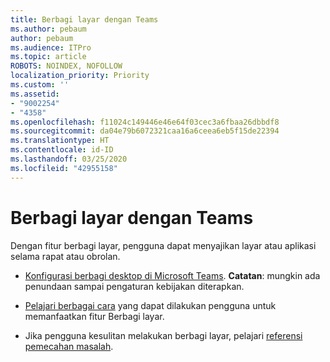 ```yaml
---
title: Berbagi layar dengan Teams
ms.author: pebaum
author: pebaum
ms.audience: ITPro
ms.topic: article
ROBOTS: NOINDEX, NOFOLLOW
localization_priority: Priority
ms.custom: ''
ms.assetid:
- "9002254"
- "4358"
ms.openlocfilehash: f11024c149446e46e64f03cec3a6fbaa26dbbdf8
ms.sourcegitcommit: da04e79b6072321caa16a6ceea6eb5f15de22394
ms.translationtype: HT
ms.contentlocale: id-ID
ms.lasthandoff: 03/25/2020
ms.locfileid: "42955158"
---
```

# <a name="screen-sharing-with-teams"></a>Berbagi layar dengan Teams

Dengan fitur berbagi layar, pengguna dapat menyajikan layar atau aplikasi selama rapat atau obrolan.

- [Konfigurasi berbagi desktop di Microsoft Teams](https://docs.microsoft.com/microsoftteams/configure-desktop-sharing). **Catatan**: mungkin ada penundaan sampai pengaturan kebijakan diterapkan. 

- [Pelajari berbagai cara](https://docs.microsoft.com/microsoftteams/meeting-policies-in-teams#meeting-policy-settings---content-sharing) yang dapat dilakukan pengguna untuk memanfaatkan fitur Berbagi layar. 

- Jika pengguna kesulitan melakukan berbagi layar, pelajari [referensi pemecahan masalah](https://docs.microsoft.com/microsoftteams/connectivity-issues). 
